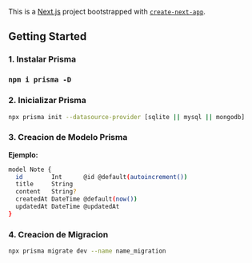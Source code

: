 This is a [Next.js](https://nextjs.org/) project bootstrapped with [`create-next-app`](https://github.com/vercel/next.js/tree/canary/packages/create-next-app).

## Getting Started

### 1. Instalar Prisma

### `npm i prisma -D`

### 2. Inicializar Prisma

```bash
npx prisma init --datasource-provider [sqlite || mysql || mongodb]
```

### 3. Creacion de Modelo Prisma

**Ejemplo:**

```bash
model Note {
  id        Int      @id @default(autoincrement())
  title     String
  content   String?
  createdAt DateTime @default(now())
  updatedAt DateTime @updatedAt
}
```

### 4. Creacion de Migracion

```bash
npx prisma migrate dev --name name_migration
```
